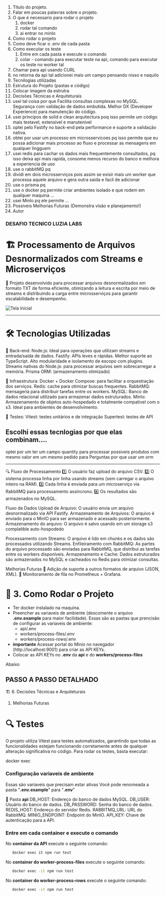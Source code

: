 1. Titulo do projeto.
2. Falar em poucas palavras sobre o projeto.
3. O que é necessario para rodar o projeto
   1. docker
   2. rodar tal comando
   3. ai entrar no minIo
4. Como rodar o projeto
5. Como deve ficar o .env de cada pasta
6. Como executar os teste
   1. Entre em cada pasta e execute o comando
   2. colar - comando para executar teste na api, comando para executar os teste no worker tal
7. Chamar para api usando CURL
8. no retorna da api tal adicionei mais um campo pensando nisso e naquilo
9.  Tecnilogias utilizadas
10. Estrutura do Projeto (pastas e código)
11. Colocar imagem da estrutra
12. Decisões Técnicas e Arquiteturais
   1. usei tal coisa por que Facilita consultas complexas no MySQL.
Segurança com validação de dados embutida.
Melhor DX (Developer Experience) para manutenção do código.
   1. usei principos de solid e clean arquitectura poq isso permite um código mais testavel, extensivel e manutenivel
   2. optei pelo Fastify no back-end pela performance e suporte a validação nativa.
   3. obtei por usar um processo em microsservicoes pq isso permite que eu possa adicionar mais processo ao fluxo e processar as mensagens em qualquer lingguem
   4. usei redis para cachar os dados mais frequentemente consultados, pq isso deixa api mais rapida, consome menos recurso do banco e melhora a experiencia de uso
   5. use o rabbitMQ pq
   6. dividi em dois microsserviços pois assim se exisir mais um worker que processa aquele arquivo e gera outra saida e facil de adicionar
   7. use o prisma pq
   8. use o docker pq permite criar ambientes isolado e que rodem em qualquer maquina ...
   9.  usei MinIo pq ele permite ...
1.  Possiveis Melhorias Futuras (Demonstra visão e planejamento!)
2.  Autor





### DESAFIO TECNICO LUZIA LABS
# 🏗 Processamento de Arquivos Desnormalizados com Streams e Microserviços

🚀 Projeto desenvolvido para processar arquivos desnormalizados em formato TXT de forma eficiente, otimizando a leitura e escrita por meio de streams e distribuindo a carga entre microsserviços para garantir escalabilidade e desempenho.

![Tela Inicial](images/2.png)

----------------------------
# 🛠 Tecnologias Utilizadas

🔹 Back-end:
Node.js: Ideal para operações que utilizam streams e entrada/saída de dados.
Fastify: APIs leves e rápidas. Melhor suporte ao TypeScript. Alto modularidade e isolamento de escopo com plugins.
Streams nativas do Node.js: para processar arquivos sem sobrecarregar a memória.
Prisma ORM: (armazenamento otimizado)

🔹 Infraestrutura:
Docker + Docker Compose: para facilitar a orquestração dos serviços.
Redis: cache para otimizar buscas frequentes.
RabbitMQ: mensageria para distribuir tarefas entre os workers.
MySQL: Banco de dados relacional utilizado para armazenar dados estruturados.
MinIo: Armazenamento de objetos auto-hospedado e totalmente compativel com o s3. Ideal para ambientes de desenvolvimento.

🔹 Testes:
Vitest: testes unitários e de integração
Supertest: testes de API


Escolhi essas tecnlogias por que elas combinam....
----------------------------



optei por um ter um campo quantity para processar possiveis produtos com mesmo valor em um mesmo pedido para 
Perguntas
por que usar um orm








-------------------------------------
🔍 Fluxo de Processamento
1️⃣ O usuário faz upload do arquivo CSV.
2️⃣ O sistema processa linha por linha usando streams (sem carregar o arquivo inteiro na RAM).
3️⃣ Cada linha é enviada para um microserviço via RabbitMQ para processamento assíncrono.
4️⃣ Os resultados são armazenados no MySQL.

Fluxo de Dados
Upload de Arquivo: O usuário envia um arquivo desnormalizado via API Fastify.
Armazenamento de Arquivos: O arquivo é enviado para o MinIO para ser armazenado e acessado posteriormente.
Armazenamento do arquivo: O arquivo é salvo usando em um storage s3 complatible auto-hospodedo

Processamento com Streams: O arquivo é lido em chunks e os dados são processados utilizando Streams.
Enfileiramento com RabbitMQ: As partes do arquivo processado são enviadas para RabbitMQ, que distribui as tarefas entre os workers disponíveis.
Armazenamento e Cache: Dados estruturados são armazenados no MySQL e cacheados no Redis para otimizar consultas.






 Melhorias Futuras
📌 Adição de suporte a outros formatos de arquivo (JSON, XML).
📌 Monitoramento de fila no Prometheus + Grafana.



# 🚀 3. Como Rodar o Projeto
- Ter docker instalado na maquina.
- Preencher as variaveis de ambiente (descomente o arquivo **.env.example** para maior facilidade). Essas são as pastas que prencisão de configurar as variaveis de ambiente:
  - api/.env
  - workers/process-files/.env
  - workers/process-rows/.env
- **importante** Acessar portal do Minio no navegador (http://localhost:9001) para criar as API KEYs.
- Colocar as API KEYs no **.env** da **api** e do **workers/process-files**
 
Abaixo 

## PASSO A PASSO DETALHADO


🏗 6. Decisões Técnicas e Arquiteturais



 1. Melhorias Futuras

# 🔍 Testes
O projeto utiliza Vitest para testes automatizados, garantindo que todas as funcionalidades estejam funcionando corretamente antes de qualquer alteração significativa no código. Para rodar os testes, basta executar:

docker exec

### Configuração variaveis de ambiente
Essas são variaveis que precisam estar ativas
Você pode renomeada a pasta "**.env.example**" para "**.env**"

🔑 Pasta **api**
DB_HOST: Endereço do banco de dados MySQL.
DB_USER: Usuário do banco de dados.
DB_PASSWORD: Senha do banco de dados.
REDIS_HOST: Endereço do servidor Redis.
RABBITMQ_URL: URL do RabbitMQ.
MINIO_ENDPOINT: Endpoint do MinIO.
API_KEY: Chave de autenticação para a API.





### Entre em cada container e execute o comando
No **container da API** execute o seguinte comando:
```bash
   docker exec it npm run test
```

No **container do worker-process-files** execute o seguinte comando:
```bash
   docker exec -it npm run test
```

No **container do worker-process-rows** execute o seguinte comando:
```bash
   docker exec -it npm run test
```